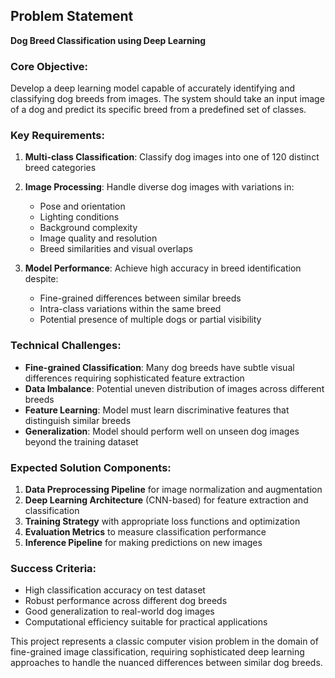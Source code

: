 ## Problem Statement

**Dog Breed Classification using Deep Learning**

### Core Objective:
Develop a deep learning model capable of accurately identifying and classifying dog breeds from images. The system should take an input image of a dog and predict its specific breed from a predefined set of classes.

### Key Requirements:

1. **Multi-class Classification**: Classify dog images into one of 120 distinct breed categories
2. **Image Processing**: Handle diverse dog images with variations in:
   - Pose and orientation
   - Lighting conditions
   - Background complexity
   - Image quality and resolution
   - Breed similarities and visual overlaps

3. **Model Performance**: Achieve high accuracy in breed identification despite:
   - Fine-grained differences between similar breeds
   - Intra-class variations within the same breed
   - Potential presence of multiple dogs or partial visibility

### Technical Challenges:

- **Fine-grained Classification**: Many dog breeds have subtle visual differences requiring sophisticated feature extraction
- **Data Imbalance**: Potential uneven distribution of images across different breeds
- **Feature Learning**: Model must learn discriminative features that distinguish similar breeds
- **Generalization**: Model should perform well on unseen dog images beyond the training dataset

### Expected Solution Components:

1. **Data Preprocessing Pipeline** for image normalization and augmentation
2. **Deep Learning Architecture** (CNN-based) for feature extraction and classification
3. **Training Strategy** with appropriate loss functions and optimization
4. **Evaluation Metrics** to measure classification performance
5. **Inference Pipeline** for making predictions on new images

### Success Criteria:
- High classification accuracy on test dataset
- Robust performance across different dog breeds
- Good generalization to real-world dog images
- Computational efficiency suitable for practical applications

This project represents a classic computer vision problem in the domain of fine-grained image classification, requiring sophisticated deep learning approaches to handle the nuanced differences between similar dog breeds.
